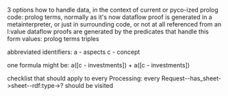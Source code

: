 
3 options how to handle data, in the context of current or pyco-ized prolog code:
    prolog terms, normally as it's now
        dataflow proof is generated in a metainterpreter, 
        or just in surrounding code,
        or not at all
    referenced from an l:value
        dataflow proofs are generated by the predicates that handle this form
        values:
            prolog terms
            triples





abbreviated identifiers:
	a - aspects
	c - concept
	

one formula might be:
	a([c - investments]) + a([c - investments])






checklist that should apply to every Processing:
	every Request--has_sheet->sheet--rdf:type->? should be visited
	
